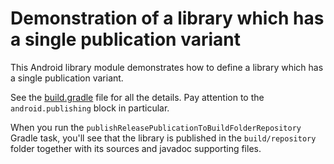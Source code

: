 # Demonstration of a library which has a single publication variant

This Android library module demonstrates how to define a library which has a single publication variant.

See the [build.gradle](build.gradle) file for all the details. Pay attention to the `android.publishing` block in particular.

When you run the `publishReleasePublicationToBuildFolderRepository` Gradle task,
you'll see that the library is published in the `build/repository` folder together with its sources and javadoc supporting files.